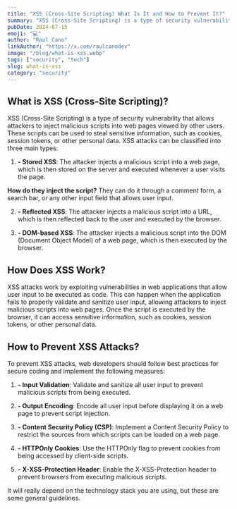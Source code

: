 ```yaml
---
title: "XSS (Cross-Site Scripting) What Is It and How to Prevent It?"
summary: "XSS (Cross-Site Scripting) is a type of security vulnerability that allows attackers to inject malicious scripts into web pages viewed by other users."
pubDate: 2024-07-15
emoji: "💻"
author: "Raul Cano"
linkAuthor: "https://x.com/raulcanodev"
image: "/blog/what-is-xss.webp"
tags: ["security", "tech"]
slug: what-is-xss
category: "security"
---
```


## What is XSS (Cross-Site Scripting)?

XSS (Cross-Site Scripting) is a type of security vulnerability that allows attackers to inject malicious scripts into web pages viewed by other users. These scripts can be used to steal sensitive information, such as cookies, session tokens, or other personal data. XSS attacks can be classified into three main types:

1. **- Stored XSS**: The attacker injects a malicious script into a web page, which is then stored on the server and executed whenever a user visits the page.

**How do they inject the script?**
They can do it through a comment form, a search bar, or any other input field that allows user input.

2. **- Reflected XSS**: The attacker injects a malicious script into a URL, which is then reflected back to the user and executed by the browser.

3. **- DOM-based XSS**: The attacker injects a malicious script into the DOM (Document Object Model) of a web page, which is then executed by the browser.

## How Does XSS Work?

XSS attacks work by exploiting vulnerabilities in web applications that allow user input to be executed as code. This can happen when the application fails to properly validate and sanitize user input, allowing attackers to inject malicious scripts into web pages. Once the script is executed by the browser, it can access sensitive information, such as cookies, session tokens, or other personal data.

## How to Prevent XSS Attacks?

To prevent XSS attacks, web developers should follow best practices for secure coding and implement the following measures:

1. **- Input Validation**: Validate and sanitize all user input to prevent malicious scripts from being executed.

2. **- Output Encoding**: Encode all user input before displaying it on a web page to prevent script injection.

3. **- Content Security Policy (CSP)**: Implement a Content Security Policy to restrict the sources from which scripts can be loaded on a web page.

4. **- HTTPOnly Cookies**: Use the HTTPOnly flag to prevent cookies from being accessed by client-side scripts.

5. **- X-XSS-Protection Header**: Enable the X-XSS-Protection header to prevent browsers from executing malicious scripts.


It will really depend on the technology stack you are using, but these are some general guidelines.
